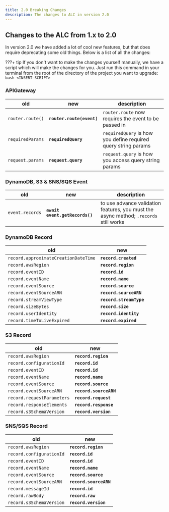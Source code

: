 ```yaml
---
title: 2.0 Breaking Changes
description: The changes to ALC in version 2.0
---
```


## Changes to the ALC from 1.x to 2.0

In version 2.0 we have added a lot of cool new features, but that does require deprecating some old things. Below is a list of all the changes:

???+ tip
    If you don't want to make the changes yourself manually, we have a script which will make the changes for you. Just run this command in your terminal from the root of the directory of the project you want to upgrade:
    ```bash
        <INSERT-SCRIPT>
    ```

### APIGateway

| old              | new                      | description                                                    |
|------------------|--------------------------|----------------------------------------------------------------|
| `router.route()` | **`router.route(event)`**| `router.route` now requires the event to be passed in          |
| `requiredParams` | **`requiredQuery`**      | `requiredQuery` is how you define required query string params |
| `request.params` | **`request.query`**      | `request.query` is how you access query string params          |

### DynamoDB, S3 & SNS/SQS Event

| old              | new                           | description                                                                           |
|------------------|-------------------------------|---------------------------------------------------------------------------------------|
| `event.records`  | **`await event.getRecords()`**| to use advance validation features, you must the async method; `.records` still works |


### DynamoDB Record

| old                                   | new                    |
|---------------------------------------|------------------------|
| `record.approximateCreationDateTime`  | **`record.created`**   |
| `record.awsRegion`                    | **`record.region`**    |
| `record.eventID`                      | **`record.id`**        |
| `record.eventName`                    | **`record.name`**      |
| `record.eventSource`                  | **`record.source`**    |
| `record.eventSourceARN`               | **`record.sourceARN`** |
| `record.streamViewType`               | **`record.streamType`**|
| `record.sizeBytes`                    | **`record.size`**      |
| `record.userIdentity`                 | **`record.identity`**  |
| `record.timeToLiveExpired`            | **`record.expired`**   |

### S3 Record

| old                                   | new                    |
|---------------------------------------|------------------------|
| `record.awsRegion`                    | **`record.region`**    |
| `record.configurationId`              | **`record.id`**        |
| `record.eventID`                      | **`record.id`**        |
| `record.eventName`                    | **`record.name`**      |
| `record.eventSource`                  | **`record.source`**    |
| `record.eventSourceARN`               | **`record.sourceARN`** |
| `record.requestParameters`            | **`record.request`**   |
| `record.responseElements`             | **`record.response`**  |
| `record.s3SchemaVersion`              | **`record.version`**   |

### SNS/SQS Record

| old                                   | new                    |
|---------------------------------------|------------------------|
| `record.awsRegion`                    | **`record.region`**    |
| `record.configurationId`              | **`record.id`**        |
| `record.eventID`                      | **`record.id`**        |
| `record.eventName`                    | **`record.name`**      |
| `record.eventSource`                  | **`record.source`**    |
| `record.eventSourceARN`               | **`record.sourceARN`** |
| `record.messageId`                    | **`record.id`**        |
| `record.rawBody`                      | **`record.raw`**       |
| `record.s3SchemaVersion`              | **`record.version`**   |
